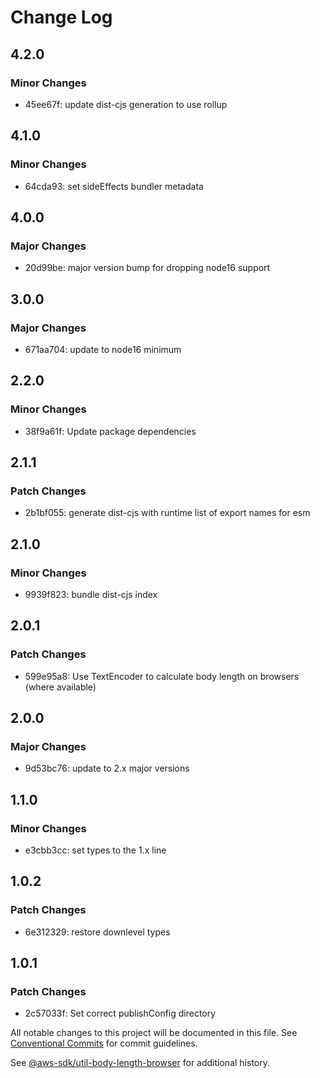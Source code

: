 # Change Log

## 4.2.0

### Minor Changes

- 45ee67f: update dist-cjs generation to use rollup

## 4.1.0

### Minor Changes

- 64cda93: set sideEffects bundler metadata

## 4.0.0

### Major Changes

- 20d99be: major version bump for dropping node16 support

## 3.0.0

### Major Changes

- 671aa704: update to node16 minimum

## 2.2.0

### Minor Changes

- 38f9a61f: Update package dependencies

## 2.1.1

### Patch Changes

- 2b1bf055: generate dist-cjs with runtime list of export names for esm

## 2.1.0

### Minor Changes

- 9939f823: bundle dist-cjs index

## 2.0.1

### Patch Changes

- 599e95a8: Use TextEncoder to calculate body length on browsers (where available)

## 2.0.0

### Major Changes

- 9d53bc76: update to 2.x major versions

## 1.1.0

### Minor Changes

- e3cbb3cc: set types to the 1.x line

## 1.0.2

### Patch Changes

- 6e312329: restore downlevel types

## 1.0.1

### Patch Changes

- 2c57033f: Set correct publishConfig directory

All notable changes to this project will be documented in this file.
See [Conventional Commits](https://conventionalcommits.org) for commit guidelines.

See [@aws-sdk/util-body-length-browser](https://github.com/aws/aws-sdk-js-v3/blob/main/packages/util-body-length-browser/CHANGELOG.md) for additional history.

